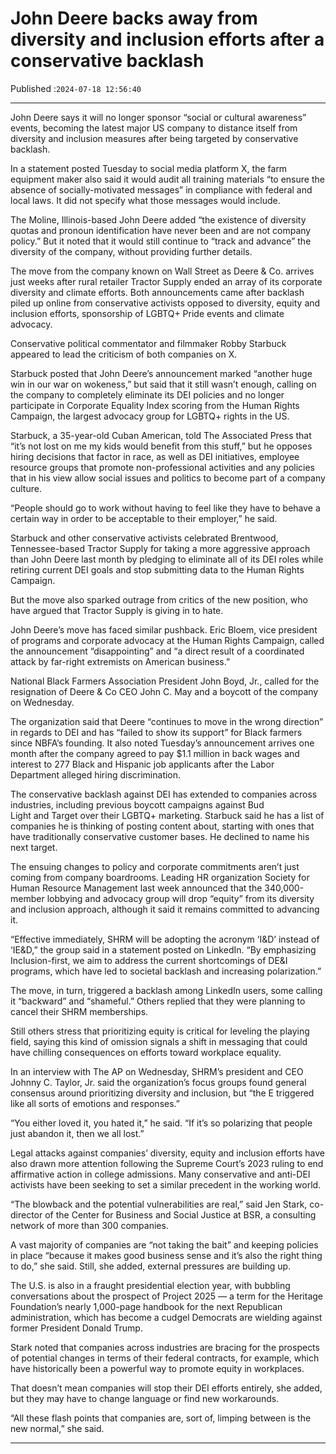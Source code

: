 # John Deere backs away from diversity and inclusion efforts after a conservative backlash

Published :`2024-07-18 12:56:40`

---

John Deere says it will no longer sponsor “social or cultural awareness” events, becoming the latest major US company to distance itself from diversity and inclusion measures after being targeted by conservative backlash.

In a statement posted Tuesday to social media platform X, the farm equipment maker also said it would audit all training materials “to ensure the absence of socially-motivated messages” in compliance with federal and local laws. It did not specify what those messages would include.

The Moline, Illinois-based John Deere added “the existence of diversity quotas and pronoun identification have never been and are not company policy.” But it noted that it would still continue to “track and advance” the diversity of the company, without providing further details.

The move from the company known on Wall Street as Deere & Co. arrives just weeks after rural retailer Tractor Supply ended an array of its corporate diversity and climate efforts. Both announcements came after backlash piled up online from conservative activists opposed to diversity, equity and inclusion efforts, sponsorship of LGBTQ+ Pride events and climate advocacy.

Conservative political commentator and filmmaker Robby Starbuck appeared to lead the criticism of both companies on X.

Starbuck posted that John Deere’s announcement marked “another huge win in our war on wokeness,” but said that it still wasn’t enough, calling on the company to completely eliminate its DEI policies and no longer participate in Corporate Equality Index scoring from the Human Rights Campaign, the largest advocacy group for LGBTQ+ rights in the US.

Starbuck, a 35-year-old Cuban American, told The Associated Press that “it’s not lost on me my kids would benefit from this stuff,” but he opposes hiring decisions that factor in race, as well as DEI initiatives, employee resource groups that promote non-professional activities and any policies that in his view allow social issues and politics to become part of a company culture.

“People should go to work without having to feel like they have to behave a certain way in order to be acceptable to their employer,” he said.

Starbuck and other conservative activists celebrated Brentwood, Tennessee-based Tractor Supply for taking a more aggressive approach than John Deere last month by pledging to eliminate all of its DEI roles while retiring current DEI goals and stop submitting data to the Human Rights Campaign.

But the move also sparked outrage from critics of the new position, who have argued that Tractor Supply is giving in to hate.

John Deere’s move has faced similar pushback. Eric Bloem, vice president of programs and corporate advocacy at the Human Rights Campaign, called the announcement “disappointing” and “a direct result of a coordinated attack by far-right extremists on American business.”

National Black Farmers Association President John Boyd, Jr., called for the resignation of Deere & Co CEO John C. May and a boycott of the company on Wednesday.

The organization said that Deere “continues to move in the wrong direction” in regards to DEI and has “failed to show its support” for Black farmers since NBFA’s founding. It also noted Tuesday’s announcement arrives one month after the company agreed to pay $1.1 million in back wages and interest to 277 Black and Hispanic job applicants after the Labor Department alleged hiring discrimination.

The conservative backlash against DEI has extended to companies across industries, including previous boycott campaigns against Bud Light and Target over their LGBTQ+ marketing. Starbuck said he has a list of companies he is thinking of posting content about, starting with ones that have traditionally conservative customer bases. He declined to name his next target.

The ensuing changes to policy and corporate commitments aren’t just coming from company boardrooms. Leading HR organization Society for Human Resource Management last week announced that the 340,000-member lobbying and advocacy group will drop “equity” from its diversity and inclusion approach, although it said it remains committed to advancing it.

“Effective immediately, SHRM will be adopting the acronym ‘I&D’ instead of ‘IE&D,” the group said in a statement posted on LinkedIn. “By emphasizing Inclusion-first, we aim to address the current shortcomings of DE&I programs, which have led to societal backlash and increasing polarization.”

The move, in turn, triggered a backlash among LinkedIn users, some calling it “backward” and “shameful.” Others replied that they were planning to cancel their SHRM memberships.

Still others stress that prioritizing equity is critical for leveling the playing field, saying this kind of omission signals a shift in messaging that could have chilling consequences on efforts toward workplace equality.

In an interview with The AP on Wednesday, SHRM’s president and CEO Johnny C. Taylor, Jr. said the organization’s focus groups found general consensus around prioritizing diversity and inclusion, but “the E triggered like all sorts of emotions and responses.”

“You either loved it, you hated it,” he said. “If it’s so polarizing that people just abandon it, then we all lost.”

Legal attacks against companies’ diversity, equity and inclusion efforts have also drawn more attention following the Supreme Court’s 2023 ruling to end affirmative action in college admissions. Many conservative and anti-DEI activists have been seeking to set a similar precedent in the working world.

“The blowback and the potential vulnerabilities are real,” said Jen Stark, co-director of the Center for Business and Social Justice at BSR, a consulting network of more than 300 companies.

A vast majority of companies are “not taking the bait” and keeping policies in place “because it makes good business sense and it’s also the right thing to do,” she said. Still, she added, external pressures are building up.

The U.S. is also in a fraught presidential election year, with bubbling conversations about the prospect of Project 2025 — a term for the Heritage Foundation’s nearly 1,000-page handbook for the next Republican administration, which has become a cudgel Democrats are wielding against former President Donald Trump.

Stark noted that companies across industries are bracing for the prospects of potential changes in terms of their federal contracts, for example, which have historically been a powerful way to promote equity in workplaces.

That doesn’t mean companies will stop their DEI efforts entirely, she added, but they may have to change language or find new workarounds.

“All these flash points that companies are, sort of, limping between is the new normal,” she said.

---

